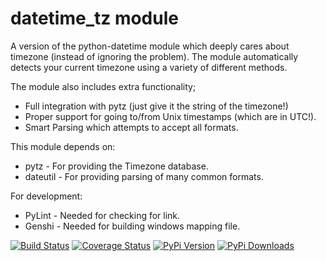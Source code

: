 
datetime_tz module
===============================================================================

A version of the python-datetime module which deeply cares about timezone
(instead of ignoring the problem). The module automatically detects your
current timezone using a variety of different methods.

The module also includes extra functionality;

 * Full integration with pytz (just give it the string of the timezone!)
 * Proper support for going to/from Unix timestamps (which are in UTC!).
 * Smart Parsing which attempts to accept all formats.

This module depends on:

 * pytz - For providing the Timezone database.
 * dateutil - For providing parsing of many common formats.

For development:
 * PyLint - Needed for checking for link.
 * Genshi - Needed for building windows mapping file.

[![Build Status](https://travis-ci.org/mithro/python-datetime-tz.png?branch=master)](https://travis-ci.org/mithro/python-datetime-tz)
[![Coverage Status](https://coveralls.io/repos/mithro/python-datetime-tz/badge.png)](https://coveralls.io/r/mithro/python-datetime-tz)
[![PyPi Version](https://img.shields.io/pypi/v/python-datetime-tz.svg)](https://pypi.org/project/python-datetime-tz/)
[![PyPi Downloads](https://img.shields.io/pypi/dm/python-datetime-tz.svg)](https://pypi.org/project/python-datetime-tz/)
